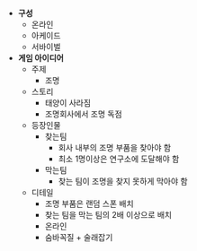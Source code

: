 * **구성**
    * 온라인
    * 아케이드
    * 서바이벌
* **게임 아이디어**
    * 주제
      * 조명
    *  스토리
       * 태양이 사라짐
       *  조명회사에서 조명 독점
    *  등장인물
       * 찾는팀
         * 회사 내부의 조명 부품을 찾아야 함
         * 최소 1명이상은 연구소에 도달해야 함
       * 막는팀
         * 찾는 팀이 조명을 찾지 못하게 막아야 함
     * 디테일
       * 조명 부품은 랜덤 스폰 배치
       * 찾는 팀을 막는 팀의 2배 이상으로 배치
       * 온라인
       * 숨바꼭질 + 술래잡기  

